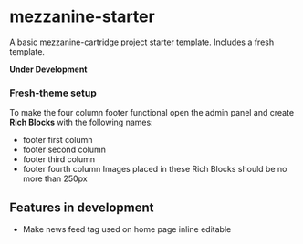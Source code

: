 mezzanine-starter
=================

A basic mezzanine-cartridge project starter template. Includes a fresh template.

**Under Development**

### Fresh-theme setup
To make the four column footer functional open the admin panel and create **Rich Blocks** with the following names:
* footer first column
* footer second column
* footer third column
* footer fourth column
Images placed in these Rich Blocks should be no more than 250px

Features in development
-----------------------
* Make news feed tag used on home page inline editable



